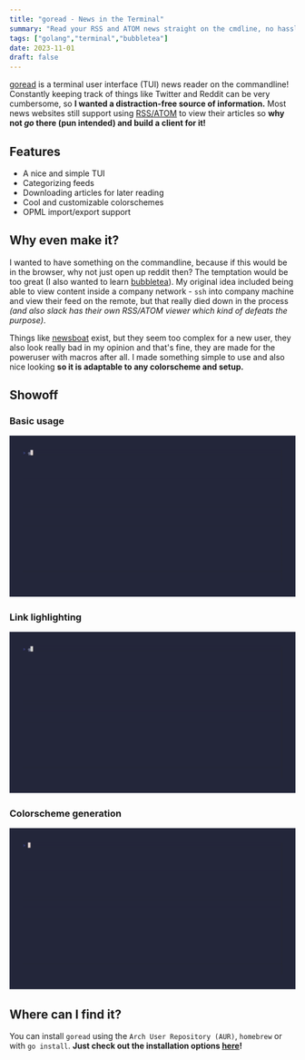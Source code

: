 ```yaml
---
title: "goread - News in the Terminal"
summary: "Read your RSS and ATOM news straight on the cmdline, no hassle"
tags: ["golang","terminal","bubbletea"]
date: 2023-11-01
draft: false
---
```


[goread](https://github.com/TypicalAM/goread) is a terminal user interface (TUI) news reader on the commandline! Constantly keeping track of things like Twitter and Reddit can be very cumbersome, so **I wanted a distraction-free source of information.** Most news websites still support using [RSS/ATOM](https://docs.kde.org/stable5/en/akregator/akregator/rss-and-atom-feeds.html) to view their articles so **why not *go* there (pun intended) and build a client for it!**

## Features

- A nice and simple TUI
- Categorizing feeds
- Downloading articles for later reading
- Cool and customizable colorschemes
- OPML import/export support

## Why even make it?

I wanted to have something on the commandline, because if this would be in the browser, why not just open up reddit then? The temptation would be too great (I also wanted to learn [bubbletea](https://github.com/charmbracelet/bubbletea)). My original idea included being able to view content inside a company network - `ssh` into company machine and view their feed on the remote, but that really died down in the process *(and also slack has their own RSS/ATOM viewer which kind of defeats the purpose)*.

Things like [newsboat](https://newsboat.org/index.html) exist, but they seem too complex for a new user, they also look really bad in my opinion and that's fine, they are made for the poweruser with macros after all. I made something simple to use and also nice looking **so it is adaptable to any colorscheme and setup.**

## Showoff

### Basic usage

![Adding a category and a feed](add_category_feed.gif)

### Link lighlighting

![Link highlighting](link_highlight.gif)

### Colorscheme generation

![Importing a colorscheme](colorscheme_import.gif)

## Where can I find it?

You can install `goread` using the `Arch User Repository (AUR)`, `homebrew` or with `go install`. **Just check out the installation options [here](https://github.com/TypicalAM/goread)!**
